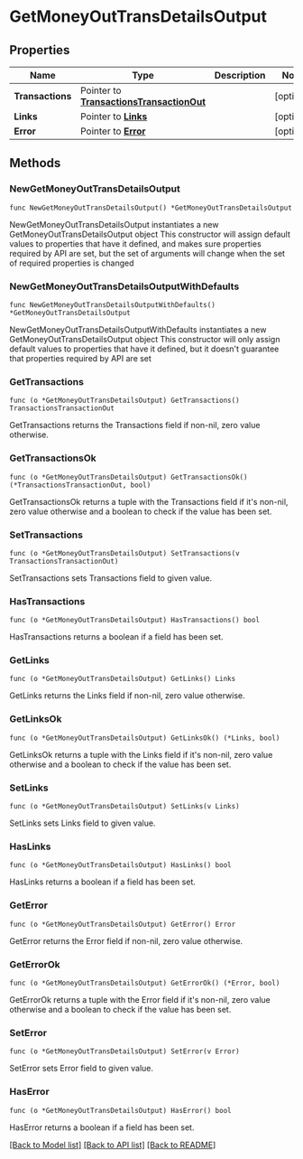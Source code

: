 # GetMoneyOutTransDetailsOutput

## Properties

Name | Type | Description | Notes
------------ | ------------- | ------------- | -------------
**Transactions** | Pointer to [**TransactionsTransactionOut**](TransactionsTransactionOut.md) |  | [optional] 
**Links** | Pointer to [**Links**](Links.md) |  | [optional] 
**Error** | Pointer to [**Error**](Error.md) |  | [optional] 

## Methods

### NewGetMoneyOutTransDetailsOutput

`func NewGetMoneyOutTransDetailsOutput() *GetMoneyOutTransDetailsOutput`

NewGetMoneyOutTransDetailsOutput instantiates a new GetMoneyOutTransDetailsOutput object
This constructor will assign default values to properties that have it defined,
and makes sure properties required by API are set, but the set of arguments
will change when the set of required properties is changed

### NewGetMoneyOutTransDetailsOutputWithDefaults

`func NewGetMoneyOutTransDetailsOutputWithDefaults() *GetMoneyOutTransDetailsOutput`

NewGetMoneyOutTransDetailsOutputWithDefaults instantiates a new GetMoneyOutTransDetailsOutput object
This constructor will only assign default values to properties that have it defined,
but it doesn't guarantee that properties required by API are set

### GetTransactions

`func (o *GetMoneyOutTransDetailsOutput) GetTransactions() TransactionsTransactionOut`

GetTransactions returns the Transactions field if non-nil, zero value otherwise.

### GetTransactionsOk

`func (o *GetMoneyOutTransDetailsOutput) GetTransactionsOk() (*TransactionsTransactionOut, bool)`

GetTransactionsOk returns a tuple with the Transactions field if it's non-nil, zero value otherwise
and a boolean to check if the value has been set.

### SetTransactions

`func (o *GetMoneyOutTransDetailsOutput) SetTransactions(v TransactionsTransactionOut)`

SetTransactions sets Transactions field to given value.

### HasTransactions

`func (o *GetMoneyOutTransDetailsOutput) HasTransactions() bool`

HasTransactions returns a boolean if a field has been set.

### GetLinks

`func (o *GetMoneyOutTransDetailsOutput) GetLinks() Links`

GetLinks returns the Links field if non-nil, zero value otherwise.

### GetLinksOk

`func (o *GetMoneyOutTransDetailsOutput) GetLinksOk() (*Links, bool)`

GetLinksOk returns a tuple with the Links field if it's non-nil, zero value otherwise
and a boolean to check if the value has been set.

### SetLinks

`func (o *GetMoneyOutTransDetailsOutput) SetLinks(v Links)`

SetLinks sets Links field to given value.

### HasLinks

`func (o *GetMoneyOutTransDetailsOutput) HasLinks() bool`

HasLinks returns a boolean if a field has been set.

### GetError

`func (o *GetMoneyOutTransDetailsOutput) GetError() Error`

GetError returns the Error field if non-nil, zero value otherwise.

### GetErrorOk

`func (o *GetMoneyOutTransDetailsOutput) GetErrorOk() (*Error, bool)`

GetErrorOk returns a tuple with the Error field if it's non-nil, zero value otherwise
and a boolean to check if the value has been set.

### SetError

`func (o *GetMoneyOutTransDetailsOutput) SetError(v Error)`

SetError sets Error field to given value.

### HasError

`func (o *GetMoneyOutTransDetailsOutput) HasError() bool`

HasError returns a boolean if a field has been set.


[[Back to Model list]](../README.md#documentation-for-models) [[Back to API list]](../README.md#documentation-for-api-endpoints) [[Back to README]](../README.md)


